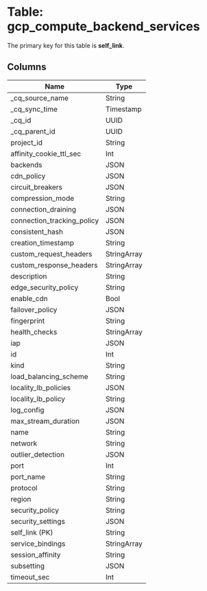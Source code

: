 # Table: gcp_compute_backend_services



The primary key for this table is **self_link**.



## Columns
| Name          | Type          |
| ------------- | ------------- |
|_cq_source_name|String|
|_cq_sync_time|Timestamp|
|_cq_id|UUID|
|_cq_parent_id|UUID|
|project_id|String|
|affinity_cookie_ttl_sec|Int|
|backends|JSON|
|cdn_policy|JSON|
|circuit_breakers|JSON|
|compression_mode|String|
|connection_draining|JSON|
|connection_tracking_policy|JSON|
|consistent_hash|JSON|
|creation_timestamp|String|
|custom_request_headers|StringArray|
|custom_response_headers|StringArray|
|description|String|
|edge_security_policy|String|
|enable_cdn|Bool|
|failover_policy|JSON|
|fingerprint|String|
|health_checks|StringArray|
|iap|JSON|
|id|Int|
|kind|String|
|load_balancing_scheme|String|
|locality_lb_policies|JSON|
|locality_lb_policy|String|
|log_config|JSON|
|max_stream_duration|JSON|
|name|String|
|network|String|
|outlier_detection|JSON|
|port|Int|
|port_name|String|
|protocol|String|
|region|String|
|security_policy|String|
|security_settings|JSON|
|self_link (PK)|String|
|service_bindings|StringArray|
|session_affinity|String|
|subsetting|JSON|
|timeout_sec|Int|